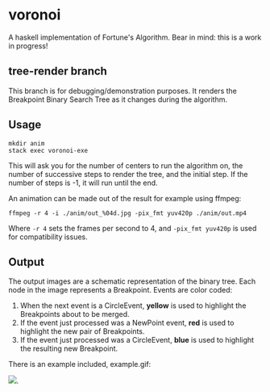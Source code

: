 # voronoi
A haskell implementation of Fortune's Algorithm. Bear in mind: this is a work in progress!


## tree-render branch
This branch is for debugging/demonstration purposes. It renders the Breakpoint
Binary Search Tree as it changes during the algorithm.

## Usage

    mkdir anim
    stack exec voronoi-exe
This will ask you for the number of centers to run the algorithm on, the number
of successive steps to render the tree, and the initial step. If the number of
steps is -1, it will run until the end.

An animation can be made out of the result for example using ffmpeg:

    ffmpeg -r 4 -i ./anim/out_%04d.jpg -pix_fmt yuv420p ./anim/out.mp4
Where `-r 4` sets the frames per second to 4, and `-pix_fmt yuv420p` is used for compatibility issues.

## Output
The output images are a schematic representation of the binary tree. Each node
in the image represents a Breakpoint. Events are color coded:

1. When the next event is a CircleEvent, **yellow** is used to highlight the
Breakpoints about to be merged.
2. If the event just processed was a NewPoint event, **red** is used to highlight
the new pair of Breakpoints.
3. If the event just processed was a CircleEvent, **blue** is used to highlight
the resulting new Breakpoint.

There is an example included, example.gif:

<img src=https://github.com/SimplyNaOH/voronoi/blob/tree-render/example.gif>.
